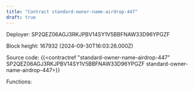 ```yaml
---
title: "Contract standard-owner-name-airdrop-447"
draft: true
---
```

Deployer: SP2QEZ06AGJ3RKJPBV14SY1V5BBFNAW33D96YPGZF


 



Block height: 167932 (2024-09-30T16:03:26.000Z)

Source code: {{<contractref "standard-owner-name-airdrop-447" SP2QEZ06AGJ3RKJPBV14SY1V5BBFNAW33D96YPGZF standard-owner-name-airdrop-447>}}

Functions:


